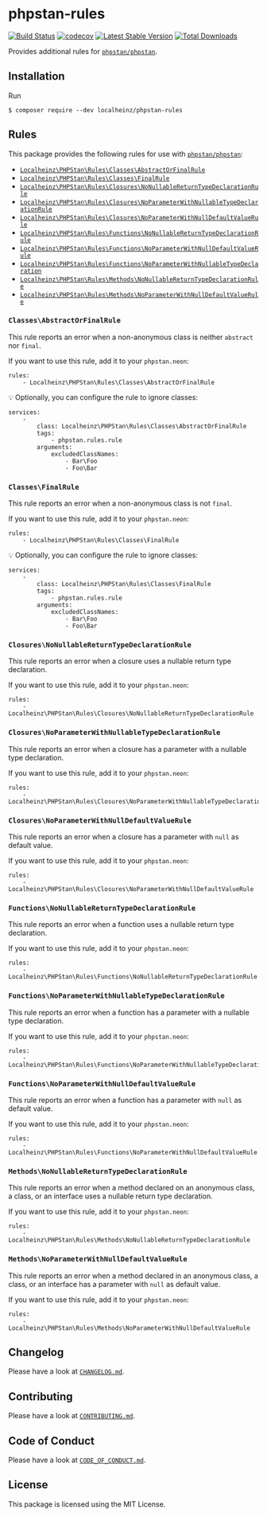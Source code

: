 # phpstan-rules

[![Build Status](https://travis-ci.com/localheinz/phpstan-rules.svg?branch=master)](https://travis-ci.com/localheinz/phpstan-rules)
[![codecov](https://codecov.io/gh/localheinz/phpstan-rules/branch/master/graph/badge.svg)](https://codecov.io/gh/localheinz/phpstan-rules)
[![Latest Stable Version](https://poser.pugx.org/localheinz/phpstan-rules/v/stable)](https://packagist.org/packages/localheinz/phpstan-rules)
[![Total Downloads](https://poser.pugx.org/localheinz/phpstan-rules/downloads)](https://packagist.org/packages/localheinz/phpstan-rules)

Provides additional rules for [`phpstan/phpstan`](https://github.com/phpstan/phpstan).

## Installation

Run

```
$ composer require --dev localheinz/phpstan-rules
```

## Rules

This package provides the following rules for use with [`phpstan/phpstan`](https://github.com/phpstan/phpstan):

* [`Localheinz\PHPStan\Rules\Classes\AbstractOrFinalRule`](https://github.com/localheinz/phpstan-rules#classesabstractorfinalrule)
* [`Localheinz\PHPStan\Rules\Classes\FinalRule`](https://github.com/localheinz/phpstan-rules#classesfinalrule)
* [`Localheinz\PHPStan\Rules\Closures\NoNullableReturnTypeDeclarationRule`](https://github.com/localheinz/phpstan-rules#closuresnonullablereturntypedeclarationrule)
* [`Localheinz\PHPStan\Rules\Closures\NoParameterWithNullableTypeDeclarationRule`](https://github.com/localheinz/phpstan-rules#closuresnoparameterwithnullabletypedeclarationrule)
* [`Localheinz\PHPStan\Rules\Closures\NoParameterWithNullDefaultValueRule`](https://github.com/localheinz/phpstan-rules#closuresnoparameterwithnulldefaultvaluerule)
* [`Localheinz\PHPStan\Rules\Functions\NoNullableReturnTypeDeclarationRule`](https://github.com/localheinz/phpstan-rules#functionsnonullablereturntypedeclarationrule)
* [`Localheinz\PHPStan\Rules\Functions\NoParameterWithNullDefaultValueRule`](https://github.com/localheinz/phpstan-rules#functionsnoparameterwithnulldefaultvaluerule)
* [`Localheinz\PHPStan\Rules\Functions\NoParameterWithNullableTypeDeclaration`](https://github.com/localheinz/phpstan-rules#functionsnoparameterwithnullabletypedeclarationrule)
* [`Localheinz\PHPStan\Rules\Methods\NoNullableReturnTypeDeclarationRule`](https://github.com/localheinz/phpstan-rules#methodsnonullablereturntypedeclarationrule)
* [`Localheinz\PHPStan\Rules\Methods\NoParameterWithNullDefaultValueRule`](https://github.com/localheinz/phpstan-rules#methodsnoparameterwithnulldefaultvaluerule)

### `Classes\AbstractOrFinalRule`

This rule reports an error when a non-anonymous class is neither `abstract` nor `final`.

If you want to use this rule, add it to your `phpstan.neon`:

```neon
rules:
	- Localheinz\PHPStan\Rules\Classes\AbstractOrFinalRule
```

:bulb: Optionally, you can configure the rule to ignore classes:

```neon
services:
	-
		class: Localheinz\PHPStan\Rules\Classes\AbstractOrFinalRule
		tags:
			- phpstan.rules.rule
		arguments:
			excludedClassNames:
				- Bar\Foo
				- Foo\Bar
```

### `Classes\FinalRule`

This rule reports an error when a non-anonymous class is not `final`.

If you want to use this rule, add it to your `phpstan.neon`:

```neon
rules:
	- Localheinz\PHPStan\Rules\Classes\FinalRule
```

:bulb: Optionally, you can configure the rule to ignore classes:

```neon
services:
	-
		class: Localheinz\PHPStan\Rules\Classes\FinalRule
		tags:
			- phpstan.rules.rule
		arguments:
			excludedClassNames:
				- Bar\Foo
				- Foo\Bar
```

### `Closures\NoNullableReturnTypeDeclarationRule`

This rule reports an error when a closure uses a nullable return type declaration.

If you want to use this rule, add it to your `phpstan.neon`:

```neon
rules:
	- Localheinz\PHPStan\Rules\Closures\NoNullableReturnTypeDeclarationRule
```

### `Closures\NoParameterWithNullableTypeDeclarationRule`

This rule reports an error when a closure has a parameter with a nullable type declaration.

If you want to use this rule, add it to your `phpstan.neon`:

```neon
rules:
	- Localheinz\PHPStan\Rules\Closures\NoParameterWithNullableTypeDeclarationRule
```

### `Closures\NoParameterWithNullDefaultValueRule`

This rule reports an error when a closure has a parameter with `null` as default value.

If you want to use this rule, add it to your `phpstan.neon`:

```neon
rules:
	- Localheinz\PHPStan\Rules\Closures\NoParameterWithNullDefaultValueRule
```

### `Functions\NoNullableReturnTypeDeclarationRule`

This rule reports an error when a function uses a nullable return type declaration.

If you want to use this rule, add it to your `phpstan.neon`:

```neon
rules:
	- Localheinz\PHPStan\Rules\Functions\NoNullableReturnTypeDeclarationRule
```

### `Functions\NoParameterWithNullableTypeDeclarationRule`

This rule reports an error when a function has a parameter with a nullable type declaration.

If you want to use this rule, add it to your `phpstan.neon`:

```neon
rules:
	- Localheinz\PHPStan\Rules\Functions\NoParameterWithNullableTypeDeclarationRule
```

### `Functions\NoParameterWithNullDefaultValueRule`

This rule reports an error when a function has a parameter with `null` as default value.

If you want to use this rule, add it to your `phpstan.neon`:

```neon
rules:
	- Localheinz\PHPStan\Rules\Functions\NoParameterWithNullDefaultValueRule
```

### `Methods\NoNullableReturnTypeDeclarationRule`

This rule reports an error when a method declared on an anonymous class, a class, or an interface uses a nullable return type declaration.

If you want to use this rule, add it to your `phpstan.neon`:

```neon
rules:
	- Localheinz\PHPStan\Rules\Methods\NoNullableReturnTypeDeclarationRule
```

### `Methods\NoParameterWithNullDefaultValueRule`

This rule reports an error when a method declared in an anonymous class, a class, or an interface has a parameter with `null` as default value.

If you want to use this rule, add it to your `phpstan.neon`:

```neon
rules:
	- Localheinz\PHPStan\Rules\Methods\NoParameterWithNullDefaultValueRule
```

## Changelog

Please have a look at [`CHANGELOG.md`](CHANGELOG.md).

## Contributing

Please have a look at [`CONTRIBUTING.md`](.github/CONTRIBUTING.md).

## Code of Conduct

Please have a look at [`CODE_OF_CONDUCT.md`](.github/CODE_OF_CONDUCT.md).

## License

This package is licensed using the MIT License.
